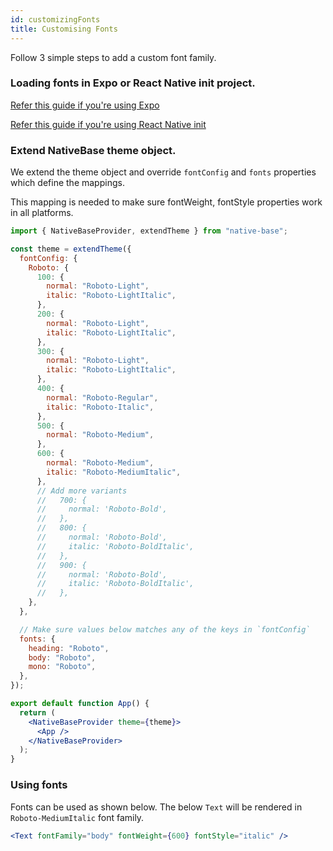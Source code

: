 ```yaml
---
id: customizingFonts
title: Customising Fonts
---
```


Follow 3 simple steps to add a custom font family.

### Loading fonts in Expo or React Native init project.

[Refer this guide if you're using Expo](https://docs.expo.io/guides/using-custom-fonts/)

[Refer this guide if you're using React Native init](https://medium.com/@aravindmnair/add-custom-fonts-to-react-native-0-60-easily-in-3-steps-fcd71459f4c9)

### Extend NativeBase theme object.

We extend the theme object and override `fontConfig` and `fonts` properties which define the mappings.

This mapping is needed to make sure fontWeight, fontStyle properties work in all platforms.

```jsx
import { NativeBaseProvider, extendTheme } from "native-base";

const theme = extendTheme({
  fontConfig: {
    Roboto: {
      100: {
        normal: "Roboto-Light",
        italic: "Roboto-LightItalic",
      },
      200: {
        normal: "Roboto-Light",
        italic: "Roboto-LightItalic",
      },
      300: {
        normal: "Roboto-Light",
        italic: "Roboto-LightItalic",
      },
      400: {
        normal: "Roboto-Regular",
        italic: "Roboto-Italic",
      },
      500: {
        normal: "Roboto-Medium",
      },
      600: {
        normal: "Roboto-Medium",
        italic: "Roboto-MediumItalic",
      },
      // Add more variants
      //   700: {
      //     normal: 'Roboto-Bold',
      //   },
      //   800: {
      //     normal: 'Roboto-Bold',
      //     italic: 'Roboto-BoldItalic',
      //   },
      //   900: {
      //     normal: 'Roboto-Bold',
      //     italic: 'Roboto-BoldItalic',
      //   },
    },
  },

  // Make sure values below matches any of the keys in `fontConfig`
  fonts: {
    heading: "Roboto",
    body: "Roboto",
    mono: "Roboto",
  },
});

export default function App() {
  return (
    <NativeBaseProvider theme={theme}>
      <App />
    </NativeBaseProvider>
  );
}
```

### Using fonts

Fonts can be used as shown below. The below `Text` will be rendered in `Roboto-MediumItalic` font family.

```jsx
<Text fontFamily="body" fontWeight={600} fontStyle="italic" />
```
